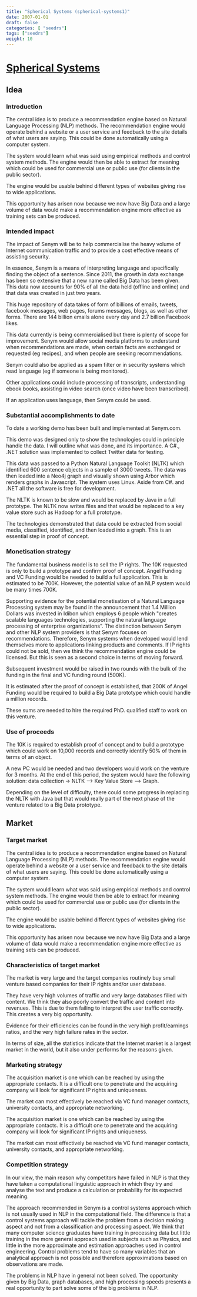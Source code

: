 ```yaml
---
title: "Spherical Systems (spherical-systems1)"
date: 2007-01-01
draft: false
categories: [ "seedrs"]
tags: ["seedrs"]
weight: 10
---
```


# [Spherical Systems](https://www.seedrs.com/spherical-systems1)

## Idea

### Introduction

The central idea is to produce a recommendation engine based on Natural Language Processing (NLP) methods. The recommendation engine would operate behind a website or a user service and feedback to the site details of what users are saying. This could be done automatically using a computer system.

The system would learn what was said using empirical methods and control system methods. The engine would then be able to extract for meaning which could be used for commercial use or public use (for clients in the public sector).

The engine would be usable behind different types of websites giving rise to wide applications.

This opportunity has arisen now because we now have Big Data and a large volume of data would make a recommendation engine more effective as training sets can be produced.

### Intended impact

The impact of Senym will be to help commercialise the heavy volume of Internet communication traffic and to provide a cost effective means of assisting security.

In essence, Senym is a means of interpreting language and specifically finding the object of a sentence. Since 2011, the growth in data exchange has been so extensive that a new name called Big Data has been given. This data now accounts for 90% of all the data held (offline and online) and that data was created in just two years.

This huge repository of data takes of form of billions of emails, tweets, facebook messages, web pages, forums messages, blogs, as well as other forms. There are 144 billion emails alone every day and 2.7 billion Facebook likes.

This data currently is being commercialised but there is plenty of scope for improvement. Senym would allow social media platforms to understand when recommendations are made, when certain facts are exchanged or requested (eg recipes), and when people are seeking recommendations.

Senym could also be applied as a spam filter or in security systems which read language (eg if someone is being monitored).

Other applications could include processing of transcripts, understanding ebook books, assisting in video search (once video have been transcribed).

If an application uses language, then Senym could be used.

### Substantial accomplishments to date

To date a working demo has been built and implemented at Senym.com.

This demo was designed only to show the technologies could in principle handle the data. I will outline what was done, and its importance. A C#., .NET solution was implemented to collect Twitter data for testing.

This data was passed to a Python Natural Language Toolkit (NLTK) which identified 600 sentence objects in a sample of 3000 tweets. The data was then loaded into a Neo4j graph and visually shown using Arbor which renders graphs in Javascript. The system uses Linux. Aside from C#. and .NET all the software is free for development.

The NLTK is known to be slow and would be replaced by Java in a full prototype. The NLTK now writes files and that would be replaced to a key value store such as Hadoop for a full prototype.

The technologies demonstrated that data could be extracted from social media, classified, identified, and then loaded into a graph. This is an essential step in proof of concept.

### Monetisation strategy

The fundamental business model is to sell the IP rights. The 10K requested is only to build a prototype and confirm proof of concept. Angel Funding and VC Funding would be needed to build a full application. This is estimated to be 700K. However, the potential value of an NLP system would be many times 700K.

Supporting evidence for the potential monetisation of a Natural Language Processing system may be found in the announcement that 1.4 Million Dollars was invested in Idibon which employs 6 people which "creates scalable languages technologies, supporting the natural language processing of enterprise organizations”. The distinction between Senym and other NLP system providers is that Senym focuses on recommendations. Therefore, Senym systems when developed would lend themselves more to applications linking products and comments. If IP rights could not be sold, then we think the recommendation engine could be licensed. But this is seen as a second choice in terms of moving forward.

Subsequent investment would be raised in two rounds with the bulk of the funding in the final and VC funding round (500K).

It is estimated after the proof of concept is established, that 200K of Angel Funding would be required to build a Big Data prototype which could handle a million records.

These sums are needed to hire the required PhD. qualified staff to work on this venture.

### Use of proceeds

The 10K is required to establish proof of concept and to build a prototype which could work on 10,000 records and correctly identify 50% of them in terms of an object.

A new PC would be needed and two developers would work on the venture for 3 months. At the end of this period, the system would have the following solution: data collection -&gt; NLTK --&gt; Key Value Store --&gt; Graph.

Depending on the level of difficulty, there could some progress in replacing the NLTK with Java but that would really part of the next phase of the venture related to a Big Data prototype.

## Market

### Target market

The central idea is to produce a recommendation engine based on Natural Language Processing (NLP) methods. The recommendation engine would operate behind a website or a user service and feedback to the site details of what users are saying. This could be done automatically using a computer system.

The system would learn what was said using empirical methods and control system methods. The engine would then be able to extract for meaning which could be used for commercial use or public use (for clients in the public sector).

The engine would be usable behind different types of websites giving rise to wide applications.

This opportunity has arisen now because we now have Big Data and a large volume of data would make a recommendation engine more effective as training sets can be produced.

### Characteristics of target market

The market is very large and the target companies routinely buy small venture based companies for their IP rights and/or user database.

They have very high volumes of traffic and very large databases filled with content. We think they also poorly convert the traffic and content into revenues. This is due to them failing to interpret the user traffic correctly. This creates a very big opportunity.

Evidence for their efficiencies can be found in the very high profit/earnings ratios, and the very high failure rates in the sector.

In terms of size, all the statistics indicate that the Internet market is a largest market in the world, but it also under performs for the reasons given.

### Marketing strategy

The acquisition market is one which can be reached by using the appropriate contacts. It is a difficult one to penetrate and the acquiring company will look for significant IP rights and uniqueness.

The market can most effectively be reached via VC fund manager contacts, university contacts, and appropriate networking.

The acquisition market is one which can be reached by using the appropriate contacts. It is a difficult one to penetrate and the acquiring company will look for significant IP rights and uniqueness.

The market can most effectively be reached via VC fund manager contacts, university contacts, and appropriate networking.

### Competition strategy

In our view, the main reason why competitors have failed in NLP is that they have taken a computational linguistic approach in which they try and analyse the text and produce a calculation or probability for its expected meaning.

The approach recommended in Senym is a control systems approach which is not usually used in NLP in the computational field. The difference is that a control systems approach will tackle the problem from a decision making aspect and not from a classification and processing aspect. We think that many computer science graduates have training in processing data but little training in the more general approach used in subjects such as Physics, and little in the more approximate and estimation approaches used in control engineering. Control problems tend to have so many variables that an analytical approach is not possible and therefore approximations based on observations are made.

The problems in NLP have in general not been solved. The opportunity given by Big Data, graph databases, and high processing speeds presents a real opportunity to part solve some of the big problems in NLP.

